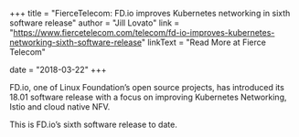 +++
title = "FierceTelecom: FD.io improves Kubernetes networking in sixth software release"
author = "Jill Lovato"
link = "https://www.fiercetelecom.com/telecom/fd-io-improves-kubernetes-networking-sixth-software-release"
linkText = "Read More at Fierce Telecom"

date = "2018-03-22"
+++

FD.io, one of Linux Foundation’s open source projects, has introduced its 18.01
software release with a focus on improving Kubernetes Networking, Istio and cloud native NFV.

This is FD.io’s sixth software release to date.
